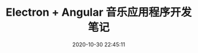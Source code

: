 ---
title: "Electron + Angular 音乐应用程序开发笔记"
date: 2020-10-30 22:45:11
sidebar: 'auto'
categories:
  - "Angular"
  - "Electron"
tags:
  - "angular"
  - "electron"
  - "开发"
---